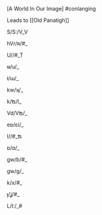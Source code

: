 [A World In Our Image]
#conlanging

Leads to [[Old Panatigh]]

S/S:/V_V

hVr/ʀ/#_

U//#_T

ʉ/u/_

ɨ/ɯ/_

kw/ʞ/_

k/ʦ/I_

Vd/Vʦ/_

eɒ/ɛi/_

I//#_ʦ

ɒ/ɑ/_

gw/b/#_

gw/g/_

k/x/#_

ɟ/ʝ/#_

L/l:/_#